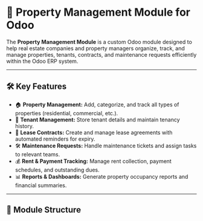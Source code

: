 # 🏢 Property Management Module for Odoo

The **Property Management Module** is a custom Odoo module designed to help real estate companies and property managers organize, track, and manage properties, tenants, contracts, and maintenance requests efficiently within the Odoo ERP system.

---

## 🛠️ Key Features

- 🏠 **Property Management:** Add, categorize, and track all types of properties (residential, commercial, etc.).
- 👥 **Tenant Management:** Store tenant details and maintain tenancy history.
- 📝 **Lease Contracts:** Create and manage lease agreements with automated reminders for expiry.
- 🛠️ **Maintenance Requests:** Handle maintenance tickets and assign tasks to relevant teams.
- 💰 **Rent & Payment Tracking:** Manage rent collection, payment schedules, and outstanding dues.
- 📊 **Reports & Dashboards:** Generate property occupancy reports and financial summaries.

---

## 📂 Module Structure